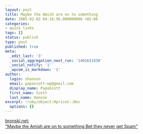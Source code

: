 ```yaml
---
layout: post
title: Maybe the Amish are on to something
date: 2005-02-02 04:16:56.000000000 +01:00
categories:
- quick links
tags: []
status: publish
type: post
published: true
meta:
  _edit_last: '3'
  _social_aggregation_next_run: '1401631838'
  _social_notify: '1'
  _wpcom_is_markdown: '1'
author:
  login: shanson
  email: papascott-wp@gmail.com
  display_name: PapaScott
  first_name: Scott
  last_name: Hanson
excerpt: !ruby/object:Hpricot::Doc
  options: {}
---
```

<p><a title="[bronski.net]" href="http://bronski.net/archiv/2005/02/01/keinen-spam-mehr-bekommen/">bronski.net:<br />
"Maybe the Amish are on to something Bet they never get Spam"</a></p>
